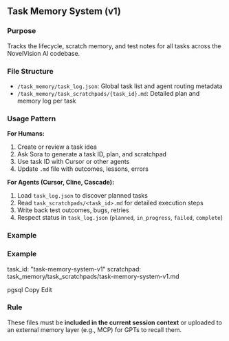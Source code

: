 ## Task Memory System (v1)

### Purpose
Tracks the lifecycle, scratch memory, and test notes for all tasks across the NovelVision AI codebase.

### File Structure
- `/task_memory/task_log.json`: Global task list and agent routing metadata
- `/task_memory/task_scratchpads/{task_id}.md`: Detailed plan and memory log per task

### Usage Pattern

**For Humans:**
1. Create or review a task idea
2. Ask Sora to generate a task ID, plan, and scratchpad
3. Use task ID with Cursor or other agents
4. Update `.md` file with outcomes, lessons, errors

**For Agents (Cursor, Cline, Cascade):**
1. Load `task_log.json` to discover planned tasks
2. Read `task_scratchpads/<task_id>.md` for detailed execution steps
3. Write back test outcomes, bugs, retries
4. Respect status in `task_log.json` (`planned`, `in_progress`, `failed`, `complete`)

### Example
### Example
task_id: "task-memory-system-v1" scratchpad: task_memory/task_scratchpads/task-memory-system-v1.md

pgsql
Copy
Edit

### Rule
These files must be **included in the current session context** or uploaded to an external memory layer (e.g., MCP) for GPTs to recall them.
